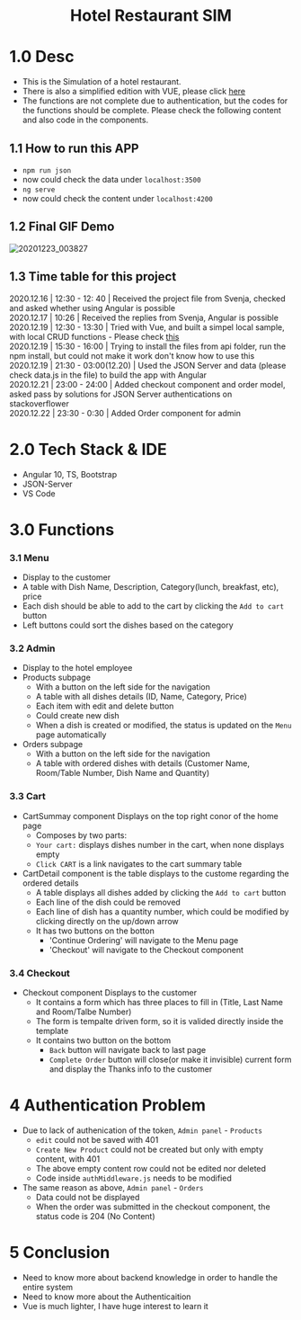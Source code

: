 <h1 align="center">Hotel Restaurant SIM</h1>

# 1.0 Desc
- This is the Simulation of a hotel restaurant.
- There is also a simplified edition with VUE, please click [here](https://github.com/puddlejumper26/vue-demo/tree/master#vue-demo)
- The functions are not complete due to authentication, but the codes for the functions should be complete. Please check the following content and also code in the components.

## 1.1 How to run this APP
- `npm run json`
- now could check the data under `localhost:3500`
- `ng serve`
- now could check the content under `localhost:4200`

## 1.2 Final GIF Demo
![20201223_003827](https://user-images.githubusercontent.com/40550117/102943150-83732f00-44b7-11eb-9f98-b728c84e9f0f.gif)
## 1.3 Time table for this project
2020.12.16 | 12:30 - 12: 40 | Received the project file from Svenja, checked and asked whether using Angular is possible<br>
2020.12.17 | 10:26 | Received the replies from Svenja, Angular is possible<br>
2020.12.19 | 12:30 - 13:30 | Tried with Vue, and built a simpel local sample, with local CRUD functions - Please check [this](https://github.com/puddlejumper26/vue-demo/tree/master#vue-demo)<br>
2020.12.19 | 15:30 - 16:00 | Trying to install the files from api folder, run the npm install, but could not make it work don't know how to use this<br>
2020.12.19 | 21:30 - 03:00(12.20) | Used the JSON Server and data (please check data.js in the file) to build the app with Angular<br>
2020.12.21 | 23:00 - 24:00 | Added checkout component and order model, asked pass by solutions for JSON Server authentications on stackoverflower<br>
2020.12.22 | 23:30 - 0:30 | Added Order component for admin

# 2.0 Tech Stack & IDE
- Angular 10, TS, Bootstrap
- JSON-Server
- VS Code

# 3.0 Functions

### 3.1 Menu
- Display to the customer
- A table with Dish Name, Description, Category(lunch, breakfast, etc), price
- Each dish should be able to add to the cart by clicking the `Add to cart` button
- Left buttons could sort the dishes based on the category

### 3.2 Admin
- Display to the hotel employee
- Products subpage
  - With a button on the left side for the navigation
  - A table with all dishes details (ID, Name, Category, Price)
  - Each item with edit and delete button
  - Could create new dish
  - When a dish is created or modified, the status is updated on the `Menu` page automatically
- Orders subpage
  - With a button on the left side for the navigation
  - A table with ordered dishes with details (Customer Name, Room/Table Number, Dish Name and Quantity)

### 3.3 Cart
- CartSummay component Displays on the top right conor of the home page
  - Composes by two parts:
  - `Your cart:` displays dishes number in the cart, when none displays empty
  - `Click CART` is a link navigates to the cart summary table
- CartDetail component is the table displays to the custome regarding the ordered details
  - A table displays all dishes added by clicking the `Add to cart` button
  - Each line of the dish could be removed
  - Each line of dish has a quantity number, which could be modified by clicking directly on the up/down arrow
  - It has two buttons on the botton
    - 'Continue Ordering' will navigate to the Menu page
    - 'Checkout' will navigate to the Checkout component

### 3.4 Checkout
- Checkout component Displays to the customer
  - It contains a form which has three places to fill in (Title, Last Name and Room/Talbe Number)
  - The form is tempalte driven form, so it is valided directly inside the template
  - It contains two button on the bottom
    - `Back` button will navigate back to last page
    - `Complete Order` button will close(or make it invisible) current form and display the Thanks info to the customer

# 4  Authentication Problem
- Due to lack of authenication of the token,  `Admin panel` - `Products`
  - `edit` could not be saved  with 401
  - `Create New Product` could not be created but only with empty content, with 401
  - The above empty content row could not be edited nor deleted
  - Code inside `authMiddleware.js` needs to be modified
- The same reason as above, `Admin panel` - `Orders`
  - Data could not be displayed
  - When the order was submitted in the checkout component, the status code is 204 (No Content)

# 5 Conclusion
- Need to know more about backend knowledge in order to handle the entire system
- Need to know more about the Authenticaition
- Vue is much lighter, I have huge interest to learn it
